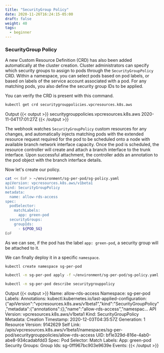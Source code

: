 ```yaml
---
title: "SecurityGroup Policy"
date: 2020-11-26T16:24:15-05:00
draft: false
weight: 40
tags:
  - beginner
---
```


### SecurityGroup Policy

A new Custom Resource Definition (CRD) has also been added automatically at the cluster creation. Cluster administrators can specify which security groups to assign to pods through the `SecurityGroupPolicy` CRD. Within a namespace, you can select pods based on pod labels, or based on labels of the service account associated with a pod. For any matching pods, you also define the security group IDs to be applied.

You can verify the CRD is present with this command.

```bash
kubectl get crd securitygrouppolicies.vpcresources.k8s.aws
```

Output
{{< output >}}
securitygrouppolicies.vpcresources.k8s.aws   2020-11-04T17:01:27Z
{{< /output >}}

The webhook watches `SecurityGroupPolicy` custom resources for any changes, and automatically injects matching pods with the extended resource request required for the pod to be scheduled onto a node with available branch network interface capacity. Once the pod is scheduled, the resource controller will create and attach a branch interface to the trunk interface. Upon successful attachment, the controller adds an annotation to the pod object with the branch interface details.

Now let's create our policy.

```bash
cat << EoF > ~/environment/sg-per-pod/sg-policy.yaml
apiVersion: vpcresources.k8s.aws/v1beta1
kind: SecurityGroupPolicy
metadata:
  name: allow-rds-access
spec:
  podSelector:
    matchLabels:
      app: green-pod
  securityGroups:
    groupIds:
      - ${POD_SG}
EoF
```

As we can see, if the pod has the label `app: green-pod`, a security group will be attached to it.

We can finally deploy it in a specific `namespace`.

```bash
kubectl create namespace sg-per-pod

kubectl -n sg-per-pod apply -f ~/environment/sg-per-pod/sg-policy.yaml

kubectl -n sg-per-pod describe securitygrouppolicy
```

Output
{{< output >}}
Name:         allow-rds-access
Namespace:    sg-per-pod
Labels:       <none>
Annotations:  kubectl.kubernetes.io/last-applied-configuration:
                {"apiVersion":"vpcresources.k8s.aws/v1beta1","kind":"SecurityGroupPolicy","metadata":{"annotations":{},"name":"allow-rds-access","namespac...
API Version:  vpcresources.k8s.aws/v1beta1
Kind:         SecurityGroupPolicy
Metadata:
  Creation Timestamp:  2020-12-03T04:35:57Z
  Generation:          1
  Resource Version:    9142629
  Self Link:           /apis/vpcresources.k8s.aws/v1beta1/namespaces/sg-per-pod/securitygrouppolicies/allow-rds-access
  UID:                 bf1e329d-816e-4ab0-abe8-934cadabfdd3
Spec:
  Pod Selector:
    Match Labels:
      App:  green-pod
  Security Groups:
    Group Ids:
      sg-0ff967bc903e9639e
Events:  <none>
{{< /output >}}
